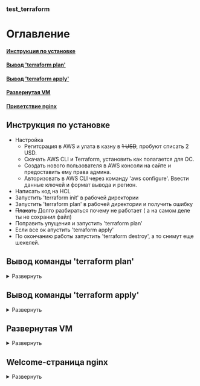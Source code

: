 ### test_terraform
# Оглавление
#### [Инструкция по установке](#instruction)
#### [Вывод 'terraform plan'](#plan)
#### [Вывод 'terraform apply'](#apply)
#### [Развернутая VM](#screen_VM)
#### [Приветствие nginx](#screen_nginx)

<a name = "instruction"></a>
## Инструкция по установке
* Настройка
    * Регитсрация в AWS и улата в казну в ~~1 USD~~, пробуют списать 2 USD.
    * Скачать AWS CLI  и Terraform, установить как полагается для ОС.
    * Создать нового пользователя в AWS консоли на сайте и предоставить ему права админа.
    * Авторизовать в AWS CLI через команду 'aws configure'. Ввести данные ключей и формат вывода и регион.
* Написать код на HCL
* Запустить 'terraform init' в рабочей директории
* Запустить 'terraform plan' в рабочей директории и получить ошибку
* ~~Плакать~~ Долго разбираться почему не работает ( а на самом деле ты не сохранил файл)
* Поправить упущения и запустить 'terraform plan'
* Если все ок апустить 'terraform apply'
* По окончанию работы запустить 'terraform destroy', а то снимут еще шекелей.

<a name = "plan"></a>
## Вывод команды 'terraform plan'
<details>
  <summary> Развернуть </summary>
    '''
      Terraform will perform the following actions:

      # aws_instance.ubuntu-vm will be created
      + resource "aws_instance" "ubuntu-vm" {
          + ami                                  = "ami-06d79c60d7454e2af"
          + arn                                  = (known after apply)
          + associate_public_ip_address          = (known after apply)
          + availability_zone                    = (known after apply)
          + cpu_core_count                       = (known after apply)
          + cpu_threads_per_core                 = (known after apply)
          + disable_api_termination              = (known after apply)
          + ebs_optimized                        = (known after apply)
          + get_password_data                    = false
          + host_id                              = (known after apply)
          + id                                   = (known after apply)
          + instance_initiated_shutdown_behavior = (known after apply)
          + instance_state                       = (known after apply)
          + instance_type                        = "t2.micro"
          + ipv6_address_count                   = (known after apply)
          + ipv6_addresses                       = (known after apply)
          + key_name                             = "myKey"
          + monitoring                           = (known after apply)
          + outpost_arn                          = (known after apply)
          + password_data                        = (known after apply)
          + placement_group                      = (known after apply)
          + placement_partition_number           = (known after apply)
          + primary_network_interface_id         = (known after apply)
          + private_dns                          = (known after apply)
          + private_ip                           = (known after apply)
          + public_dns                           = (known after apply)
          + public_ip                            = (known after apply)
          + secondary_private_ips                = (known after apply)
          + security_groups                      = (known after apply)
          + source_dest_check                    = true
          + subnet_id                            = (known after apply)
          + tags                                 = {
              + "Name" = "UbuntuTest-VM"
            }
          + tags_all                             = {
              + "Name" = "UbuntuTest-VM"
            }
          + tenancy                              = (known after apply)
          + user_data                            = "c086be6a74ae522548c9fd21f293497fcaee0dc6"
          + user_data_base64                     = (known after apply)
          + vpc_security_group_ids               = (known after apply)

          + capacity_reservation_specification {
              + capacity_reservation_preference = (known after apply)

              + capacity_reservation_target {
                  + capacity_reservation_id = (known after apply)
                }
            }

          + ebs_block_device {
              + delete_on_termination = (known after apply)
              + device_name           = (known after apply)
              + encrypted             = (known after apply)
              + iops                  = (known after apply)
              + kms_key_id            = (known after apply)
              + snapshot_id           = (known after apply)
              + tags                  = (known after apply)
              + throughput            = (known after apply)
              + volume_id             = (known after apply)
              + volume_size           = (known after apply)
              + volume_type           = (known after apply)
            }

          + enclave_options {
              + enabled = (known after apply)
            }

          + ephemeral_block_device {
              + device_name  = (known after apply)
              + no_device    = (known after apply)
              + virtual_name = (known after apply)
            }

          + metadata_options {
              + http_endpoint               = (known after apply)
              + http_put_response_hop_limit = (known after apply)
              + http_tokens                 = (known after apply)
            }

          + network_interface {
              + delete_on_termination = (known after apply)
              + device_index          = (known after apply)
              + network_interface_id  = (known after apply)
            }

          + root_block_device {
              + delete_on_termination = (known after apply)
              + device_name           = (known after apply)
              + encrypted             = (known after apply)
              + iops                  = (known after apply)
              + kms_key_id            = (known after apply)
              + tags                  = (known after apply)
              + throughput            = (known after apply)
              + volume_id             = (known after apply)
              + volume_size           = (known after apply)
              + volume_type           = (known after apply)
            }
        }

      # aws_key_pair.kp will be created
      + resource "aws_key_pair" "kp" {
          + arn         = (known after apply)
          + fingerprint = (known after apply)
          + id          = (known after apply)
          + key_name    = "myKey"
          + key_pair_id = (known after apply)
          + public_key  = (known after apply)
          + tags_all    = (known after apply)
        }

      # aws_security_group.webserver will be created
      + resource "aws_security_group" "webserver" {
          + arn                    = (known after apply)
          + description            = "Managed by Terraform"
          + egress                 = [
              + {
                  + cidr_blocks      = [
                      + "0.0.0.0/0",
                    ]
                  + description      = ""
                  + from_port        = 0
                  + ipv6_cidr_blocks = []
                  + prefix_list_ids  = []
                  + protocol         = "-1"
                  + security_groups  = []
                  + self             = false
                  + to_port          = 0
                },
            ]
          + id                     = (known after apply)
          + ingress                = [
              + {
                  + cidr_blocks      = [
                      + "0.0.0.0/0",
                    ]
                  + description      = ""
                  + from_port        = 22
                  + ipv6_cidr_blocks = []
                  + prefix_list_ids  = []
                  + protocol         = "tcp"
                  + security_groups  = []
                  + self             = false
                  + to_port          = 22
                },
              + {
                  + cidr_blocks      = [
                      + "0.0.0.0/0",
                    ]
                  + description      = ""
                  + from_port        = 80
                  + ipv6_cidr_blocks = []
                  + prefix_list_ids  = []
                  + protocol         = "tcp"
                  + security_groups  = []
                  + self             = false
                  + to_port          = 80
                },
              + {
                  + cidr_blocks      = [
                      + "0.0.0.0/0",
                    ]
                  + description      = ""
                  + from_port        = 8
                  + ipv6_cidr_blocks = []
                  + prefix_list_ids  = []
                  + protocol         = "icmp"
                  + security_groups  = []
                  + self             = false
                  + to_port          = -1
                },
            ]
          + name                   = "WebServer Security Group"
          + name_prefix            = (known after apply)
          + owner_id               = (known after apply)
          + revoke_rules_on_delete = false
          + tags_all               = (known after apply)
          + vpc_id                 = (known after apply)
        }

      # tls_private_key.pk will be created
      + resource "tls_private_key" "pk" {
          + algorithm                  = "RSA"
          + ecdsa_curve                = "P224"
          + id                         = (known after apply)
          + private_key_pem            = (sensitive value)
          + public_key_fingerprint_md5 = (known after apply)
          + public_key_openssh         = (known after apply)
          + public_key_pem             = (known after apply)
          + rsa_bits                   = 4096
        }

    Plan: 4 to add, 0 to change, 0 to destroy.
    '''
  </details>
  
<a name = "apply"></a>
## Вывод команды 'terraform apply'
<details>
   <summary> Развернуть </summary>
   '''
      Terraform will perform the following actions:

     # aws_instance.ubuntu-vm will be created
     + resource "aws_instance" "ubuntu-vm" {
         + ami                                  = "ami-06d79c60d7454e2af"
         + arn                                  = (known after apply)
         + associate_public_ip_address          = (known after apply)
         + availability_zone                    = (known after apply)
         + cpu_core_count                       = (known after apply)
         + cpu_threads_per_core                 = (known after apply)
         + disable_api_termination              = (known after apply)
         + ebs_optimized                        = (known after apply)
         + get_password_data                    = false
         + host_id                              = (known after apply)
         + id                                   = (known after apply)
         + instance_initiated_shutdown_behavior = (known after apply)
         + instance_state                       = (known after apply)
         + instance_type                        = "t2.micro"
         + ipv6_address_count                   = (known after apply)
         + ipv6_addresses                       = (known after apply)
         + key_name                             = "myKey"
         + monitoring                           = (known after apply)
         + outpost_arn                          = (known after apply)
         + password_data                        = (known after apply)
         + placement_group                      = (known after apply)
         + placement_partition_number           = (known after apply)
         + primary_network_interface_id         = (known after apply)
         + private_dns                          = (known after apply)
         + private_ip                           = (known after apply)
         + public_dns                           = (known after apply)
         + public_ip                            = (known after apply)
         + secondary_private_ips                = (known after apply)
         + security_groups                      = (known after apply)
         + source_dest_check                    = true
         + subnet_id                            = (known after apply)
         + tags                                 = {
             + "Name" = "UbuntuTest-VM"
           }
         + tags_all                             = {
             + "Name" = "UbuntuTest-VM"
           }
         + tenancy                              = (known after apply)
         + user_data                            = "c086be6a74ae522548c9fd21f293497fcaee0dc6"
         + user_data_base64                     = (known after apply)
         + vpc_security_group_ids               = (known after apply)

         + capacity_reservation_specification {
             + capacity_reservation_preference = (known after apply)

             + capacity_reservation_target {
                 + capacity_reservation_id = (known after apply)
               }
           }

         + ebs_block_device {
             + delete_on_termination = (known after apply)
             + device_name           = (known after apply)
             + encrypted             = (known after apply)
             + iops                  = (known after apply)
             + kms_key_id            = (known after apply)
             + snapshot_id           = (known after apply)
             + tags                  = (known after apply)
             + throughput            = (known after apply)
             + volume_id             = (known after apply)
             + volume_size           = (known after apply)
             + volume_type           = (known after apply)
           }

         + enclave_options {
             + enabled = (known after apply)
           }

         + ephemeral_block_device {
             + device_name  = (known after apply)
             + no_device    = (known after apply)
             + virtual_name = (known after apply)
           }

         + metadata_options {
             + http_endpoint               = (known after apply)
             + http_put_response_hop_limit = (known after apply)
             + http_tokens                 = (known after apply)
           }

         + network_interface {
             + delete_on_termination = (known after apply)
             + device_index          = (known after apply)
             + network_interface_id  = (known after apply)
           }

         + root_block_device {
             + delete_on_termination = (known after apply)
             + device_name           = (known after apply)
             + encrypted             = (known after apply)
             + iops                  = (known after apply)
             + kms_key_id            = (known after apply)
             + tags                  = (known after apply)
             + throughput            = (known after apply)
             + volume_id             = (known after apply)
             + volume_size           = (known after apply)
             + volume_type           = (known after apply)
           }
       }

     # aws_key_pair.kp will be created
     + resource "aws_key_pair" "kp" {
         + arn         = (known after apply)
         + fingerprint = (known after apply)
         + id          = (known after apply)
         + key_name    = "myKey"
         + key_pair_id = (known after apply)
         + public_key  = (known after apply)
         + tags_all    = (known after apply)
       }

     # aws_security_group.webserver will be created
     + resource "aws_security_group" "webserver" {
         + arn                    = (known after apply)
         + description            = "Managed by Terraform"
         + egress                 = [
             + {
                 + cidr_blocks      = [
                     + "0.0.0.0/0",
                   ]
                 + description      = ""
                 + from_port        = 0
                 + ipv6_cidr_blocks = []
                 + prefix_list_ids  = []
                 + protocol         = "-1"
                 + security_groups  = []
                 + self             = false
                 + to_port          = 0
               },
           ]
         + id                     = (known after apply)
         + ingress                = [
             + {
                 + cidr_blocks      = [
                     + "0.0.0.0/0",
                   ]
                 + description      = ""
                 + from_port        = 22
                 + ipv6_cidr_blocks = []
                 + prefix_list_ids  = []
                 + protocol         = "tcp"
                 + security_groups  = []
                 + self             = false
                 + to_port          = 22
               },
             + {
                 + cidr_blocks      = [
                     + "0.0.0.0/0",
                   ]
                 + description      = ""
                 + from_port        = 80
                 + ipv6_cidr_blocks = []
                 + prefix_list_ids  = []
                 + protocol         = "tcp"
                 + security_groups  = []
                 + self             = false
                 + to_port          = 80
               },
             + {
                 + cidr_blocks      = [
                     + "0.0.0.0/0",
                   ]
                 + description      = ""
                 + from_port        = 8
                 + ipv6_cidr_blocks = []
                 + prefix_list_ids  = []
                 + protocol         = "icmp"
                 + security_groups  = []
                 + self             = false
                 + to_port          = -1
               },
           ]
         + name                   = "WebServer Security Group"
         + name_prefix            = (known after apply)
         + owner_id               = (known after apply)
         + revoke_rules_on_delete = false
         + tags_all               = (known after apply)
         + vpc_id                 = (known after apply)
       }

     # tls_private_key.pk will be created
     + resource "tls_private_key" "pk" {
         + algorithm                  = "RSA"
         + ecdsa_curve                = "P224"
         + id                         = (known after apply)
         + private_key_pem            = (sensitive value)
         + public_key_fingerprint_md5 = (known after apply)
         + public_key_openssh         = (known after apply)
         + public_key_pem             = (known after apply)
         + rsa_bits                   = 4096
       }

   Plan: 4 to add, 0 to change, 0 to destroy.

   Do you want to perform these actions?
     Terraform will perform the actions described above.
     Only 'yes' will be accepted to approve.

     Enter a value: yes

   tls_private_key.pk: Creating...
   tls_private_key.pk: Creation complete after 2s [id=487c9412a7a77259ae4ecaf77fad66873f2aa47f]
   aws_key_pair.kp: Creating...
   aws_security_group.webserver: Creating...
   aws_key_pair.kp: Provisioning with 'local-exec'...
   aws_key_pair.kp (local-exec): (output suppressed due to sensitive value in config)
   aws_key_pair.kp (local-exec): (output suppressed due to sensitive value in config)
   aws_key_pair.kp: Creation complete after 2s [id=myKey]
   aws_security_group.webserver: Creation complete after 6s [id=sg-02b74bdf9ec9e29c8]
   aws_instance.ubuntu-vm: Creating...
   aws_instance.ubuntu-vm: Still creating... [10s elapsed]
   aws_instance.ubuntu-vm: Still creating... [20s elapsed]
   aws_instance.ubuntu-vm: Still creating... [30s elapsed]
   aws_instance.ubuntu-vm: Creation complete after 40s [id=i-03f78476ac5d74015]

   Apply complete! Resources: 4 added, 0 changed, 0 destroyed.
   '''
</details>

<a name = "screen_VM"></a>
## Развернутая VM
<details>
   <summary> Развернуть </summary>
   ![Alt vm](https://raw.githubusercontent.com/touch-my-tralala/test_terraform/main/img/aws%20instance.png "AWS VM")
</details>

<a name = "screen_nginx"></a>
## Welcome-страница nginx
<details>
   <summary> Развернуть </summary>
   ![Alt nginx](https://raw.githubusercontent.com/touch-my-tralala/test_terraform/main/img/welcom%20to%20nginx.png "Nginx")
</details>
   
